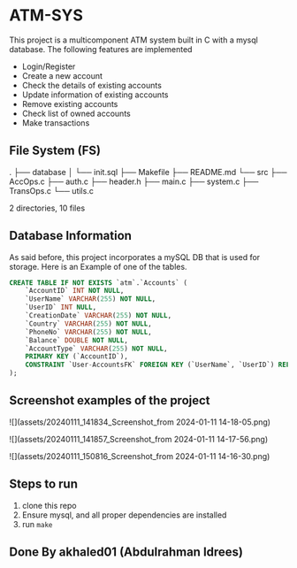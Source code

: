 # ATM-SYS

This project is a multicomponent ATM system built in C with a mysql database. The following features are implemented

* Login/Register
* Create a new account
* Check the details of existing accounts
* Update information of existing accounts
* Remove existing accounts
* Check list of owned accounts
* Make transactions

## File System (FS)

.
├── database
│   └── init.sql
├── Makefile
├── README.md
└── src
├── AccOps.c
├── auth.c
├── header.h
├── main.c
├── system.c
├── TransOps.c
└── utils.c

2 directories, 10 files

## Database Information

As said before, this project incorporates a mySQL DB that is used for storage. Here is an Example of one of the tables.

```SQL
CREATE TABLE IF NOT EXISTS `atm`.`Accounts` (
    `AccountID` INT NOT NULL,
    `UserName` VARCHAR(255) NOT NULL,
    `UserID` INT NULL,
    `CreationDate` VARCHAR(255) NOT NULL,
    `Country` VARCHAR(255) NOT NULL,
    `PhoneNo` VARCHAR(255) NOT NULL,
    `Balance` DOUBLE NOT NULL,
    `AccountType` VARCHAR(255) NOT NULL,
    PRIMARY KEY (`AccountID`),
    CONSTRAINT `User-AccountsFK` FOREIGN KEY (`UserName`, `UserID`) REFERENCES `atm`.`Users` (`UserName`, `UserID`) ON DELETE CASCADE ON UPDATE CASCADE
);
```

## Screenshot examples of the project

![](assets/20240111_141834_Screenshot_from 2024-01-11 14-18-05.png)

![](assets/20240111_141857_Screenshot_from 2024-01-11 14-17-56.png)

![](assets/20240111_150816_Screenshot_from 2024-01-11 14-16-30.png)

## Steps to run

1. clone this repo
2. Ensure mysql, and all proper dependencies are installed
3. run `make`

## Done By akhaled01 (Abdulrahman Idrees)
